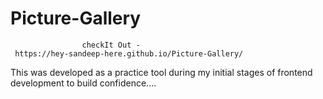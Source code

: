 
# Picture-Gallery

                    checkIt Out -
     https://hey-sandeep-here.github.io/Picture-Gallery/

This was developed as a practice tool during my initial stages of frontend development to build confidence....
